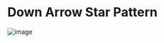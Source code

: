 # Down Arrow Star Pattern
![image](https://user-images.githubusercontent.com/75837613/135948481-f04d7d40-33e2-4a1e-b47c-a74c9cb146f9.png)
